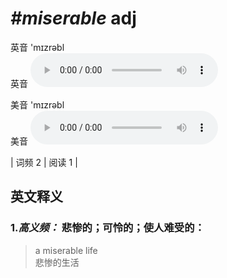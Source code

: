 # ***\#miserable*** adj
英音 'mɪzrəbl  
英音
<audio src="./media/miserable-B.aac" controls="controls"></audio>

美音 'mɪzrəbl  
美音
<audio src="./media/miserable.aac" controls="controls"></audio>



| 词频 2 | 阅读 1 |  

英文释义
---
### 1.*高义频：* **悲惨的；可怜的；使人难受的：**  

 > a miserable life   
 > 悲惨的生活    



